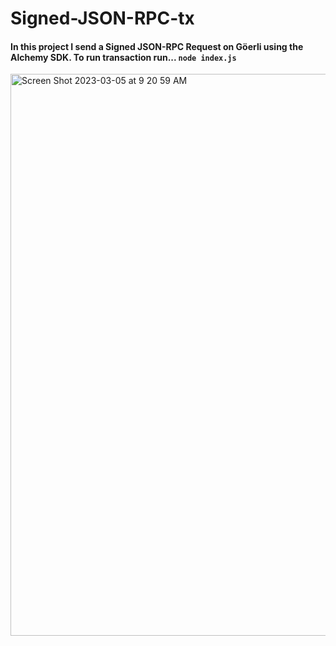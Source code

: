 # Signed-JSON-RPC-tx

#### In this project I send a Signed JSON-RPC Request on Göerli using the Alchemy SDK. To run transaction run... ```node index.js```

<img width="899" alt="Screen Shot 2023-03-05 at 9 20 59 AM" src="https://user-images.githubusercontent.com/81759076/222966999-5e6f2866-db8e-4eb3-93c5-c1572a92c6e7.png">

